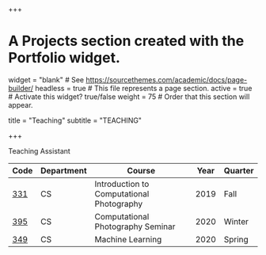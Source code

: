 +++
# A Projects section created with the Portfolio widget.
widget = "blank"  # See https://sourcethemes.com/academic/docs/page-builder/
headless = true  # This file represents a page section.
active = true  # Activate this widget? true/false
weight = 75  # Order that this section will appear.

title = "Teaching"
subtitle = "TEACHING"

+++

Teaching Assistant

| Code | Department | Course | Year | Quarter |
|------|------------|--------|------|---------|
|[331]( https://compphotolab.github.io/cs331/ "331")|CS|Introduction to Computational Photography|2019|Fall|
|[395]( https://www.mccormick.northwestern.edu/electrical-computer/academics/courses/descriptions/395-495-81.html )|CS|Computational Photography Seminar|2020|Winter|
|[349]( https://www.mccormick.northwestern.edu/computer-science/academics/courses/descriptions/349.html )|CS|Machine Learning|2020|Spring|



